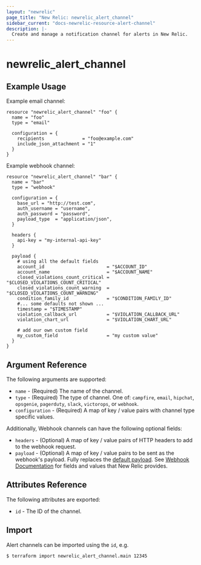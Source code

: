 ```yaml
---
layout: "newrelic"
page_title: "New Relic: newrelic_alert_channel"
sidebar_current: "docs-newrelic-resource-alert-channel"
description: |-
  Create and manage a notification channel for alerts in New Relic.
---
```


# newrelic\_alert\_channel

## Example Usage

Example email channel:
```hcl
resource "newrelic_alert_channel" "foo" {
  name = "foo"
  type = "email"

  configuration = {
    recipients              = "foo@example.com"
    include_json_attachment = "1"
  }
}
```

Example webhook channel:

```hcl
resource "newrelic_alert_channel" "bar" {
  name = "bar"
  type = "webhook"

  configuration = {
    base_url = "http://test.com",
    auth_username = "username",
    auth_password = "password",
    payload_type  = "application/json",
  }

  headers {
    api-key = "my-internal-api-key"
  }

  payload {
    # using all the default fields
    account_id                       = "$ACCOUNT_ID"
    account_name                     = "$ACCOUNT_NAME"
    closed_violations_count_critical = "$CLOSED_VIOLATIONS_COUNT_CRITICAL"
    closed_violations_count_warning  = "$CLOSED_VIOLATIONS_COUNT_WARNING"
    condition_family_id              = "$CONDITION_FAMILY_ID"
    #... some defaults not shown ...
    timestamp = "$TIMESTAMP"
    violation_callback_url           = "$VIOLATION_CALLBACK_URL"
    violation_chart_url              = "$VIOLATION_CHART_URL"

    # add our own custom field
    my_custom_field                  = "my custom value"
  }
}
```

## Argument Reference

The following arguments are supported:

  * `name` - (Required) The name of the channel.
  * `type` - (Required) The type of channel.  One of: `campfire`, `email`, `hipchat`, `opsgenie`, `pagerduty`, `slack`, `victorops`, or `webhook`.
  * `configuration` - (Required) A map of key / value pairs with channel type specific values.

Additionally, Webhook channels can have the following optional fields:

  * `headers` - (Optional) A map of key / value pairs of HTTP headers to add to the webhook request.
  * `payload` - (Optional) A map of key / value pairs to be sent as the webhook's payload. Fully replaces the [default payload](https://docs.newrelic.com/docs/alerts/rest-api-alerts/new-relic-alerts-rest-api/rest-api-calls-new-relic-alerts#webhook_json_channel). See [Webhook Documentation](https://docs.newrelic.com/docs/alerts/new-relic-alerts/managing-notification-channels/customize-your-webhook-payload#variables) for fields and values that New Relic provides.

## Attributes Reference

The following attributes are exported:

  * `id` - The ID of the channel.

## Import

Alert channels can be imported using the `id`, e.g.

```
$ terraform import newrelic_alert_channel.main 12345
```
